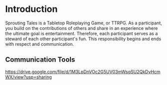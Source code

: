 # Introduction

Sprouting Tales is a Tabletop Roleplaying Game, or TTRPG. As a participant, you build on the contributions of others and share in an experience where the ultimate goal is entertainment. Therefore, each participant serves as a steward of each other participant's fun. This responsibility begins and ends with respect and communication.

## Communication Tools

https://drive.google.com/file/d/1M3LpDnVOc2G5UV03mWsqSU2QkDvHcmWX/view?usp=sharing


<!--
The communication tools below are provided to help improve communication. If a player uses one of these tools, do not respond by attempting to push their boundaries. Instead, recognize something in the scene causes discomfort and change the direction of the scene. 

These tools, although helpful, are no substitute for situational awareness and communication. A shy participant might not be able to assert a tool in the moment, but an aware group can still recognize and avoid discomfort. 

Discuss among your group what safety tools you'll be using out of the following:

- [Lines](Communication###Lines)
- [Veils](Communication###Veils)
- [More Card](Communication###More%20Card)
- [Less Card](Communication###Less%20Card)
- [X Card](Communication###X%20Card)
--> 

<!-- 

TTRPG Safety Toolkit might be better 

Discuss Themes and Topics

--> 

<!--
### Lines

Lines are topics or themes that will never come up during play. The group should keep an ongoing list of lines and players may add new lines to the list at any time. 

Example lines include:
- Detailed Violence or Gore
- Non-consensual sexual acts

### Veils

Veils are topics or themes that may come up during play, but when they do they will be mentioned only in passing. They should never be the focus of a scene and should never be in the spotlight. The group should keep an ongoing list of veils and players may add new  veils to the list at any time.

Example veils include:
- Consensual sexual acts
- Violence

### More Card

There is a card with the word **More** written on it. This card should be kept in reach of all players. If another player is roleplaying something you would like to see more of, tap this card.

### Less Card

There is a card with the word **Less** written on it. This card should be kept in reach of all players. If another players is roleplaying something you would like to see less of, tap this card.

If the Less Card and the More Card are tapped in response to the same roleplaying, ignore the More Card.

### X Card

There is a card with a large X and the word **Stop** written on it. This card must be kept in reach of all players. If another player is doing something you do not want to roleplay, tap this card.

--> 